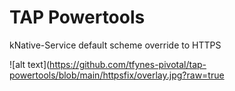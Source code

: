 # TAP Powertools

kNative-Service default scheme override to HTTPS

![alt text](https://github.com/tfynes-pivotal/tap-powertools/blob/main/httpsfix/overlay.jpg?raw=true
